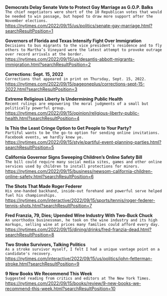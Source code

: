 **Democrats Delay Senate Vote to Protect Gay Marriage as G.O.P. Balks**\
`The chief negotiators were short of the 10 Republican votes that would be needed to win passage, but hoped to draw more support after the November elections.`\
https://nytimes.com/2022/09/15/us/politics/senate-gay-marriage.html?searchResultPosition=1

**Governors of Florida and Texas Intensify Fight Over Immigration**\
`Decisions to bus migrants to the vice president’s residence and to fly others to Martha’s Vineyard were the latest attempt to provoke outrage over record arrivals at the border.`\
https://nytimes.com/2022/09/15/us/desantis-abbott-migrants-immigration.html?searchResultPosition=2

**Corrections: Sept. 15, 2022**\
`Corrections that appeared in print on Thursday, Sept. 15, 2022.`\
https://nytimes.com/2022/09/15/pageoneplus/corrections-sept-15-2022.html?searchResultPosition=3

**Extreme Religious Liberty Is Undermining Public Health**\
`Recent rulings are empowering the moral judgments of a small but politically powerful group.`\
https://nytimes.com/2022/09/15/opinion/religious-liberty-public-health.html?searchResultPosition=4

**Is This the Least Cringe Option to Get People to Your Party?**\
`Partiful wants to be the go-to option for sending online invitations. Facebook events, we hardly knew ye.`\
https://nytimes.com/2022/09/15/style/partiful-event-planning-parties.html?searchResultPosition=5

**California Governor Signs Sweeping Children’s Online Safety Bill**\
`The bill could require many social media sites, games and other online services used by children to install protections for minors.`\
https://nytimes.com/2022/09/15/business/newsom-california-children-online-safety.html?searchResultPosition=6

**The Shots That Made Roger Federer**\
`His one-handed backhand, inside-out forehand and powerful serve helped fuel his championships.`\
https://nytimes.com/interactive/2022/09/15/sports/tennis/roger-federer-tennis-shots.html?searchResultPosition=7

**Fred Franzia, 79, Dies; Upended Wine Industry With Two-Buck Chuck**\
`An unorthodox businessman, he took on the wine industry and its high markups, selling wine at prices many families could afford every day.`\
https://nytimes.com/2022/09/15/dining/drinks/fred-franzia-dead.html?searchResultPosition=8

**Two Stroke Survivors, Talking Politics**\
`As a stroke survivor myself, I felt I had a unique vantage point on a candidate's recovery.`\
https://nytimes.com/interactive/2022/09/15/us/politics/john-fetterman-stroke.html?searchResultPosition=9

**9 New Books We Recommend This Week**\
`Suggested reading from critics and editors at The New York Times.`\
https://nytimes.com/2022/09/15/books/review/9-new-books-we-recommend-this-week.html?searchResultPosition=10

